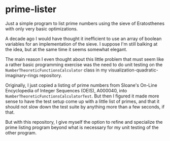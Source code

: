 # prime-lister
Just a simple program to list prime numbers using the sieve of Eratosthenes with only very basic optimizations.

A decade ago I would have thought it inefficient to use an array of boolean variables for an implementation of the sieve. I suppose  I'm still balking at the idea, but at the same time it seems somewhat elegant.

The main reason I even thought about this little problem that must seem like a rather basic programming exercise was the need to do unit testing on the `NumberTheoreticFunctionsCalculator` class in my visualization-quadratic-imaginary-rings repository.

Originally, I just copied a listing of prime numbers from Sloane's On-Line Encyclopedia of Integer Sequences (OEIS), A000040, into `NumberTheoreticFunctionsCalculatorTest`. But then I figured it made more sense to have the test setup come up with a little list of primes, and that it should not slow down the test suite by anything more than a few seconds, if that.

But with this repository, I give myself the option to refine and specialize the prime listing program beyond what is necessary for my unit testing of the other program.
